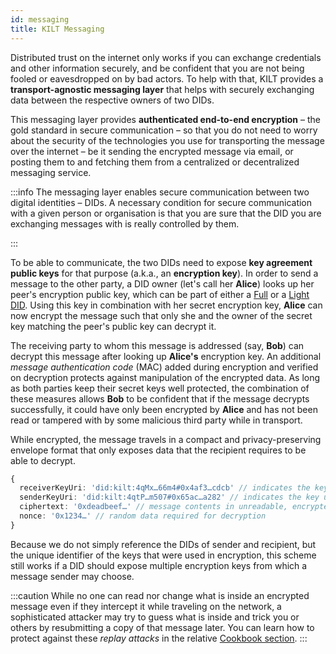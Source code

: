 ```yaml
---
id: messaging
title: KILT Messaging
---
```


Distributed trust on the internet only works if you can exchange credentials and other information securely, and be confident that you are not being fooled or eavesdropped on by bad actors.
To help with that, KILT provides a **transport-agnostic messaging layer** that helps with securely exchanging data between the respective owners of two DIDs.

This messaging layer provides **authenticated end-to-end encryption** – the gold standard in secure communication – so that you do not need to worry about the security of the technologies you use for transporting the message over the internet – be it sending the encrypted message via email, or posting them to and fetching them from a centralized or decentralized messaging service.

:::info
The messaging layer enables secure communication between two digital identities – DIDs.
A necessary condition for secure communication with a given person or organisation is that you are sure that the DID you are exchanging messages with is really controlled by them.

<!--TODO: point to a resource on how to solve that bootstrapping problem; could include well-known DID publishing, credentials by a third party that's already trusted, and potentially web3names-->

:::

To be able to communicate, the two DIDs need to expose **key agreement public keys** for that purpose (a.k.a., an **encryption key**).
In order to send a message to the other party, a DID owner (let's call her **Alice**) looks up her peer's encryption public key, which can be part of either a [Full](./02_did.md#full-dids) or a [Light DID](./02_did.md#light-dids).
Using this key in combination with her secret encryption key, **Alice** can now encrypt the message such that only she and the owner of the secret key matching the peer's public key can decrypt it.

The receiving party to whom this message is addressed (say, **Bob**) can decrypt this message after looking up **Alice's** encryption key.
An additional _message authentication code_ (MAC) added during encryption and verified on decryption protects against manipulation of the encrypted data.
As long as both parties keep their secret keys well protected, the combination of these measures allows **Bob** to be confident that if the message decrypts successfully, it could have only been encrypted by **Alice** and has not been read or tampered with by some malicious third party while in transport.

While encrypted, the message travels in a compact and privacy-preserving envelope format that only exposes data that the recipient requires to be able to decrypt.

<!-- TODO: Replace with dynamically-generated JSON -->
```ts
{
  receiverKeyUri: 'did:kilt:4qMx…66m4#0x4af3…cdcb' // indicates the key to be used when decrypting
  senderKeyUri: 'did:kilt:4qtP…m507#0x65ac…a282' // indicates the key used to encrypt
  ciphertext: '0xdeadbeef…' // message contents in unreadable, encrypted form
  nonce: '0x1234…' // random data required for decryption
}
```

Because we do not simply reference the DIDs of sender and recipient, but the unique identifier of the keys that were used in encryption, this scheme still works if a DID should expose multiple encryption keys from which a message sender may choose.

:::caution
While no one can read nor change what is inside an encrypted message even if they intercept it while traveling on the network, a sophisticated attacker may try to guess what is inside and trick you or others by resubmitting a copy of that message later.
You can learn how to protect against these _replay attacks_ in the relative [Cookbook section](../develop/01_sdk/02_cookbook/05_messaging/01_replay_protection.md).
:::
